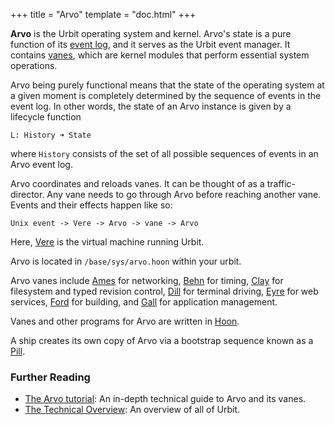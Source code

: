 +++
title = "Arvo"
template = "doc.html"
+++

**Arvo** is the Urbit operating system and kernel. Arvo's state is a pure
function of its [event log](/reference/glossary/eventlog), and it serves as the Urbit event
manager. It contains [vanes](/reference/glossary/vane), which are kernel modules that perform
essential system operations.

Arvo being purely functional means that the state of the operating system at a given moment is completely determined by the sequence of events in the event log. In other words, the state of an Arvo instance is given by a lifecycle function

```
L: History ➜ State
```

where `History` consists of the set of all possible sequences of events in an Arvo event log.

Arvo coordinates and reloads vanes. It can be thought of as a traffic-director. Any vane needs to go through Arvo before reaching another vane. Events and their effects happen like so:

```
Unix event -> Vere -> Arvo -> vane -> Arvo
```

Here, [Vere](/reference/glossary/vere) is the virtual machine running Urbit.

Arvo is located in `/base/sys/arvo.hoon` within your urbit.

Arvo vanes include [Ames](/reference/glossary/ames) for networking, [Behn](/reference/glossary/behn) for timing,
[Clay](/reference/glossary/clay) for filesystem and typed revision control, [Dill](/reference/glossary/dill) for
terminal driving, [Eyre](/reference/glossary/eyre) for web services, [Ford](/reference/glossary/ford) for
building, and [Gall](/reference/glossary/gall) for application management.

Vanes and other programs for Arvo are written in [Hoon](/reference/glossary/hoon).

A ship creates its own copy of Arvo via a bootstrap sequence known as a
[Pill](/reference/glossary/pill).

### Further Reading

- [The Arvo tutorial](/reference/arvo/overview): An in-depth technical
  guide to Arvo and its vanes.
- [The Technical Overview](/docs/system-overview/): An
  overview of all of Urbit.
